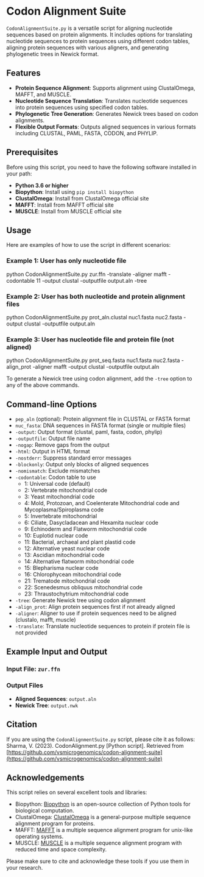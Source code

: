 # Codon Alignment Suite

`CodonAlignmentSuite.py` is a versatile script for aligning nucleotide sequences based on protein alignments. It includes options for translating nucleotide sequences to protein sequences using different codon tables, aligning protein sequences with various aligners, and generating phylogenetic trees in Newick format.

## Features

-   **Protein Sequence Alignment**: Supports alignment using ClustalOmega, MAFFT, and MUSCLE.
-   **Nucleotide Sequence Translation**: Translates nucleotide sequences into protein sequences using specified codon tables.
-   **Phylogenetic Tree Generation**: Generates Newick trees based on codon alignments.
-   **Flexible Output Formats**: Outputs aligned sequences in various formats including CLUSTAL, PAML, FASTA, CODON, and PHYLIP.

## Prerequisites

Before using this script, you need to have the following software installed in your path:

-   **Python 3.6 or higher**
-   **Biopython**: Install using `pip install biopython`
-   **ClustalOmega**: Install from ClustalOmega official site
-   **MAFFT**: Install from MAFFT official site
-   **MUSCLE**: Install from MUSCLE official site

## Usage

Here are examples of how to use the script in different scenarios:

### Example 1: User has only nucleotide file
python CodonAlignmentSuite.py zur.ffn -translate -aligner mafft -codontable 11 -output clustal -outputfile output.aln -tree
### Example 2: User has both nucleotide and protein alignment files
python CodonAlignmentSuite.py prot_aln.clustal nuc1.fasta nuc2.fasta -output clustal -outputfile output.aln
### Example 3: User has nucleotide file and protein file (not aligned)
python CodonAlignmentSuite.py prot_seq.fasta nuc1.fasta nuc2.fasta -align_prot -aligner mafft -output clustal -outputfile output.aln

To generate a Newick tree using codon alignment, add the `-tree` option to any of the above commands.

## Command-line Options

-   `pep_aln` (optional): Protein alignment file in CLUSTAL or FASTA format
-   `nuc_fasta`: DNA sequences in FASTA format (single or multiple files)
-   `-output`: Output format (clustal, paml, fasta, codon, phylip)
-   `-outputfile`: Output file name
-   `-nogap`: Remove gaps from the output
-   `-html`: Output in HTML format
-   `-nostderr`: Suppress standard error messages
-   `-blockonly`: Output only blocks of aligned sequences
-   `-nomismatch`: Exclude mismatches
-   `-codontable`: Codon table to use
    -   1: Universal code (default)
    -   2: Vertebrate mitochondrial code
    -   3: Yeast mitochondrial code
    -   4: Mold, Protozoan, and Coelenterate Mitochondrial code and Mycoplasma/Spiroplasma code
    -   5: Invertebrate mitochondrial
    -   6: Ciliate, Dasycladacean and Hexamita nuclear code
    -   9: Echinoderm and Flatworm mitochondrial code
    -   10: Euplotid nuclear code
    -   11: Bacterial, archaeal and plant plastid code
    -   12: Alternative yeast nuclear code
    -   13: Ascidian mitochondrial code
    -   14: Alternative flatworm mitochondrial code
    -   15: Blepharisma nuclear code
    -   16: Chlorophycean mitochondrial code
    -   21: Trematode mitochondrial code
    -   22: Scenedesmus obliquus mitochondrial code
    -   23: Thraustochytrium mitochondrial code
-   `-tree`: Generate Newick tree using codon alignment
-   `-align_prot`: Align protein sequences first if not already aligned
-   `-aligner`: Aligner to use if protein sequences need to be aligned (clustalo, mafft, muscle)
-   `-translate`: Translate nucleotide sequences to protein if protein file is not provided

## Example Input and Output

### Input File: `zur.ffn`
### Output Files
-   **Aligned Sequences**: `output.aln`
-   **Newick Tree**: `output.nwk`

## Citation

If you are using the `CodonAlignmentSuite.py` script, please cite it as follows: Sharma, V. (2023). CodonAlignment.py [Python script]. Retrieved from [https://github.com/vsmicrogenomics/codon-alignment-suite](https://github.com/vsmicrogenomics/codon-alignment-suite)

## Acknowledgements

This script relies on several excellent tools and libraries:

-   Biopython: [Biopython](https://biopython.org/) is an open-source collection of Python tools for biological computation.
-   ClustalOmega: [ClustalOmega](http://www.clustal.org/omega/) is a general-purpose multiple sequence alignment program for proteins.
-   MAFFT: [MAFFT](https://mafft.cbrc.jp/alignment/server/index.html) is a multiple sequence alignment program for unix-like operating systems.
-   MUSCLE: [MUSCLE](http://www.drive5.com/muscle/) is a multiple sequence alignment program with reduced time and space complexity.

Please make sure to cite and acknowledge these tools if you use them in your research.
